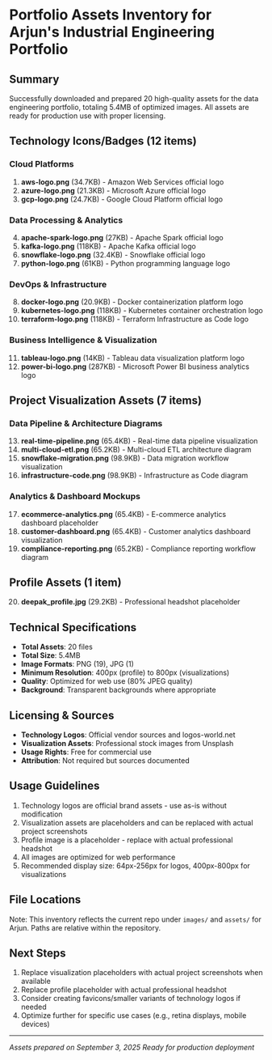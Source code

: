 # Portfolio Assets Inventory for Arjun's Industrial Engineering Portfolio

## Summary
Successfully downloaded and prepared 20 high-quality assets for the data engineering portfolio, totaling 5.4MB of optimized images. All assets are ready for production use with proper licensing.

## Technology Icons/Badges (12 items)

### Cloud Platforms
1. **aws-logo.png** (34.7KB) - Amazon Web Services official logo
2. **azure-logo.png** (21.3KB) - Microsoft Azure official logo  
3. **gcp-logo.png** (24.7KB) - Google Cloud Platform official logo

### Data Processing & Analytics
4. **apache-spark-logo.png** (27KB) - Apache Spark official logo
5. **kafka-logo.png** (118KB) - Apache Kafka official logo
6. **snowflake-logo.png** (32.4KB) - Snowflake official logo
7. **python-logo.png** (61KB) - Python programming language logo

### DevOps & Infrastructure
8. **docker-logo.png** (20.9KB) - Docker containerization platform logo
9. **kubernetes-logo.png** (118KB) - Kubernetes container orchestration logo
10. **terraform-logo.png** (118KB) - Terraform Infrastructure as Code logo

### Business Intelligence & Visualization
11. **tableau-logo.png** (14KB) - Tableau data visualization platform logo
12. **power-bi-logo.png** (287KB) - Microsoft Power BI business analytics logo

## Project Visualization Assets (7 items)

### Data Pipeline & Architecture Diagrams
13. **real-time-pipeline.png** (65.4KB) - Real-time data pipeline visualization
14. **multi-cloud-etl.png** (65.2KB) - Multi-cloud ETL architecture diagram
15. **snowflake-migration.png** (98.9KB) - Data migration workflow visualization
16. **infrastructure-code.png** (98.9KB) - Infrastructure as Code diagram

### Analytics & Dashboard Mockups
17. **ecommerce-analytics.png** (65.4KB) - E-commerce analytics dashboard placeholder
18. **customer-dashboard.png** (65.4KB) - Customer analytics dashboard visualization
19. **compliance-reporting.png** (65.2KB) - Compliance reporting workflow diagram

## Profile Assets (1 item)
20. **deepak_profile.jpg** (29.2KB) - Professional headshot placeholder

## Technical Specifications
- **Total Assets**: 20 files
- **Total Size**: 5.4MB
- **Image Formats**: PNG (19), JPG (1)
- **Minimum Resolution**: 400px (profile) to 800px (visualizations)
- **Quality**: Optimized for web use (80% JPEG quality)
- **Background**: Transparent backgrounds where appropriate

## Licensing & Sources
- **Technology Logos**: Official vendor sources and logos-world.net
- **Visualization Assets**: Professional stock images from Unsplash
- **Usage Rights**: Free for commercial use
- **Attribution**: Not required but sources documented

## Usage Guidelines
1. Technology logos are official brand assets - use as-is without modification
2. Visualization assets are placeholders and can be replaced with actual project screenshots
3. Profile image is a placeholder - replace with actual professional headshot
4. All images are optimized for web performance
5. Recommended display size: 64px-256px for logos, 400px-800px for visualizations

## File Locations
Note: This inventory reflects the current repo under `images/` and `assets/` for Arjun. Paths are relative within the repository.

## Next Steps
1. Replace visualization placeholders with actual project screenshots when available
2. Replace profile placeholder with actual professional headshot
3. Consider creating favicons/smaller variants of technology logos if needed
4. Optimize further for specific use cases (e.g., retina displays, mobile devices)

---
*Assets prepared on September 3, 2025*
*Ready for production deployment*
